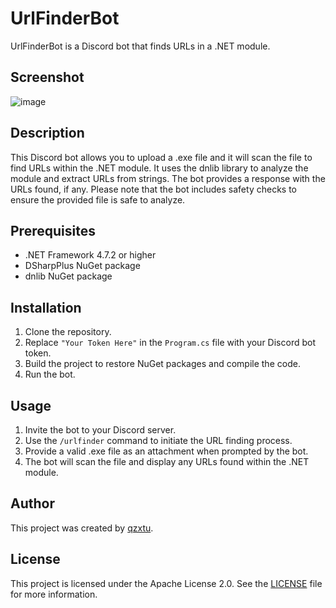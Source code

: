 # UrlFinderBot

UrlFinderBot is a Discord bot that finds URLs in a .NET module.

## Screenshot
![image](https://github.com/qzxtu/UrlFinderBot/assets/69091361/4b232d60-dba0-4c03-b2d8-0f24468bcfcb)

## Description

This Discord bot allows you to upload a .exe file and it will scan the file to find URLs within the .NET module. It uses the dnlib library to analyze the module and extract URLs from strings. The bot provides a response with the URLs found, if any. Please note that the bot includes safety checks to ensure the provided file is safe to analyze.

## Prerequisites

- .NET Framework 4.7.2 or higher
- DSharpPlus NuGet package
- dnlib NuGet package

## Installation

1. Clone the repository.
2. Replace `"Your Token Here"` in the `Program.cs` file with your Discord bot token.
3. Build the project to restore NuGet packages and compile the code.
4. Run the bot.

## Usage

1. Invite the bot to your Discord server.
2. Use the `/urlfinder` command to initiate the URL finding process.
3. Provide a valid .exe file as an attachment when prompted by the bot.
4. The bot will scan the file and display any URLs found within the .NET module.

## Author

This project was created by [qzxtu](https://github.com/qzxtu).

## License

This project is licensed under the Apache License 2.0. See the [LICENSE](LICENSE) file for more information.
